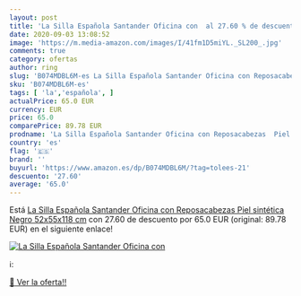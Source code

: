 ```yaml
---
layout: post
title: 'La Silla Española Santander Oficina con  al 27.60 % de descuento'
date: 2020-09-03 13:08:52
image: 'https://m.media-amazon.com/images/I/41fm1D5miYL._SL200_.jpg'
comments: true
category: ofertas
author: ring
slug: 'B074MDBL6M-es La Silla Española Santander Oficina con Reposacabezas Piel...'
sku: 'B074MDBL6M-es'
tags: [ 'la','española', ]
actualPrice: 65.0 EUR
currency: EUR
price: 65.0
comparePrice: 89.78 EUR
prodname: 'La Silla Española Santander Oficina con Reposacabezas  Piel sintética  Negro  52x55x118 cm'
country: 'es'
flag: '🇪🇸'
brand: ''
buyurl: 'https://www.amazon.es/dp/B074MDBL6M/?tag=tolees-21'
descuento: '27.60'
average: '65.0'
---
```


Está [La Silla Española Santander Oficina con Reposacabezas  Piel sintética  Negro  52x55x118 cm](https://www.amazon.es/dp/B074MDBL6M/?tag=tolees-21) con 27.60 de descuento por 65.0 EUR (original: 89.78 EUR) en el siguiente enlace!

[![La Silla Española Santander Oficina con ](https://m.media-amazon.com/images/I/41fm1D5miYL._SL200_.jpg)](https://www.amazon.es/dp/B074MDBL6M/?tag=tolees-21)

ℹ️:


[🛒 Ver la oferta!!](https://www.amazon.es/dp/B074MDBL6M/?tag=tolees-21)
